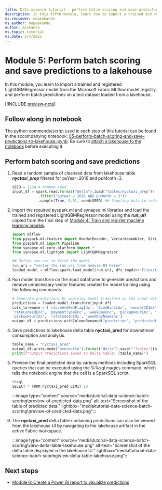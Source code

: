 ```yaml
---
title: Data science tutorial - perform batch scoring and save predictions
description: In this fifth module, learn how to import a trained and registered model and perform batch predictions on a test dataset.
ms.reviewer: mopeakande
ms.author: mopeakande
author: msakande
ms.topic: tutorial
ms.date: 5/4/2023
---
```


# Module 5: Perform batch scoring and save predictions to a lakehouse

In this module, you learn to import a trained and registered LightGBMRegressor model from the Microsoft Fabric MLflow model registry, and perform batch predictions on a test dataset loaded from a lakehouse.

[!INCLUDE [preview-note](../includes/preview-note.md)]

## Follow along in notebook

The python commands/script used in each step of this tutorial can be found in the accompanying notebook: [05-perform-batch-scoring-and-save-predictions-to-lakehouse.ipynb](https://github.com/microsoft/fabric-samples/blob/main/docs-samples/data-science/data-science-tutorial/05-perform-batch-scoring-and-save-predictions-to-lakehouse.ipynb). Be sure to [attach a lakehouse to the notebook](tutorial-data-science-prepare-system.md#attach-a-lakehouse-to-the-notebooks) before executing it.

## Perform batch scoring and save predictions

1. Read a random sample of cleansed data from lakehouse table ***nyctaxi_prep*** filtered for puYear=2016 and puMonth=3.

   ```python
   SEED = 1234 # Random seed
   input_df = spark.read.format("delta").load("Tables/nyctaxi_prep")\
               .filter("puYear = 2016 AND puMonth = 3")\
               .sample(True, 0.01, seed=SEED) ## Sampling data to reduce execution time for this tutorial
   ```

1. Import the required pyspark.ml and synapse.ml libraries and load the trained and registered LightGBMRegressor model using the ***run_uri*** copied from the final step of [Module 4: Train and register machine learning models](tutorial-data-science-train-models.md).

   ```python
   import mlflow
   from pyspark.ml.feature import OneHotEncoder, VectorAssembler, StringIndexer
   from pyspark.ml import Pipeline
   from synapse.ml.core.platform import *
   from synapse.ml.lightgbm import LightGBMRegressor

   ## Define run_uri to fetch the model
   run_uri = "<enter the run_uri from module 04 here>"
   loaded_model = mlflow.spark.load_model(run_uri, dfs_tmpdir="Files/tmp/mlflow")
   ```

1. Run model transform on the input dataframe to generate predictions and remove unnecessary vector features created for model training using the following commands.

   ```python
   # Generate predictions by applying model transform on the input dataframe
   predictions = loaded_model.transform(input_df)
   cols_toremove = ['storeAndFwdFlagIdx', 'timeBinsIdx', 'vendorIDIdx', 'paymentTypeIdx', 'vendorIDEnc',
   'rateCodeIdEnc', 'paymentTypeEnc', 'weekDayEnc', 'pickupHourEnc', 'storeAndFwdFlagEnc', 'timeBinsEnc', 'features','weekDayNameIdx',
   'pickupHourIdx', 'rateCodeIdIdx', 'weekDayNameEnc']
   output_df = predictions.withColumnRenamed("prediction", "predictedtripDuration").drop(*cols_toremove) 
   ```

1. Save predictions to lakehouse delta table **nyctaxi_pred** for downstream consumption and analysis.

   ```python   
   table_name = "nyctaxi_pred"
   output_df.write.mode("overwrite").format("delta").save(f"Tables/{table_name}")
   print(f"Output Predictions saved to delta table: {table_name}")
   ```

1. Preview the final predicted data by various methods including SparkSQL queries that can be executed using the %%sql magics command, which tells the notebook engine that the cell is a SparkSQL script.

   ```python
   %%sql
   SELECT * FROM nyctaxi_pred LIMIT 20
   ```

   :::image type="content" source="media\tutorial-data-science-batch-scoring\preview-of-predicted-data.png" alt-text="Screenshot of the table of predicted data." lightbox="media\tutorial-data-science-batch-scoring\preview-of-predicted-data.png":::

1. The **nyctaxi_pred** delta table containing predictions can also be viewed from the lakehouse UI by navigating to the lakehouse artifact in the active Fabric workspace.

   :::image type="content" source="media\tutorial-data-science-batch-scoring\view-delta-table-lakehouse.png" alt-text="Screenshot of the delta table displayed in the lakehouse UI." lightbox="media\tutorial-data-science-batch-scoring\view-delta-table-lakehouse.png":::

## Next steps

- [Module 6: Create a Power BI report to visualize predictions](tutorial-data-science-create-report.md)
